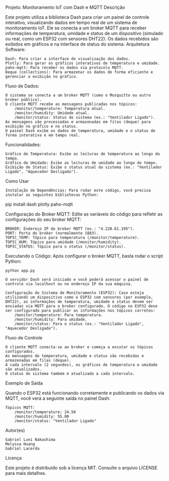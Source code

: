 Projeto: Monitoramento IoT com Dash e MQTT
Descrição

Este projeto utiliza a biblioteca Dash para criar um painel de controle interativo, visualizando dados em tempo real de um sistema de monitoramento IoT. Ele se conecta a um broker MQTT para receber informações de temperatura, umidade e status de um dispositivo (simulado ou real, como um ESP32 com sensores DHT22). Os dados recebidos são exibidos em gráficos e na interface de status do sistema.
Arquitetura
Software:

    Dash: Para criar a interface de visualização dos dados.
    Plotly: Para gerar os gráficos interativos de temperatura e umidade.
    paho-mqtt: Para receber os dados via protocolo MQTT.
    Deque (collections): Para armazenar os dados de forma eficiente e gerenciar a exibição no gráfico.

Fluxo de Dados:

    O sistema se conecta a um broker MQTT (como o Mosquitto ou outro broker público).
    O cliente MQTT recebe as mensagens publicadas nos tópicos:
        /monitor/temperature: Temperatura atual.
        /monitor/humidity: Umidade atual.
        /monitor/status: Status do sistema (ex.: "Ventilador Ligado").
    As mensagens são processadas e armazenadas em filas (deque) para exibição no gráfico e no status.
    O painel Dash exibe os dados de temperatura, umidade e o status de forma interativa e em tempo real.

Funcionalidades:

    Gráfico de Temperatura: Exibe as leituras de temperatura ao longo do tempo.
    Gráfico de Umidade: Exibe as leituras de umidade ao longo do tempo.
    Exibição de Status: Exibe o status atual do sistema (ex.: "Ventilador Ligado", "Aquecedor Desligado").

Como Usar

    Instalação de Dependências: Para rodar este código, você precisa instalar as seguintes bibliotecas Python:

pip install dash plotly paho-mqtt

Configuração do Broker MQTT: Edite as variáveis do código para refletir as configurações do seu broker MQTT:

    BROKER: Endereço IP do broker MQTT (ex.: "4.228.61.195").
    PORT: Porta do broker (normalmente 1883).
    TOPIC_TEMP: Tópico para temperatura (/monitor/temperature).
    TOPIC_HUM: Tópico para umidade (/monitor/humidity).
    TOPIC_STATUS: Tópico para o status (/monitor/status).

Executando o Código: Após configurar o broker MQTT, basta rodar o script Python:

    python app.py

    O servidor Dash será iniciado e você poderá acessar o painel de controle via localhost ou no endereço IP da sua máquina.

    Configuração do Sistema de Monitoramento (ESP32): Caso esteja utilizando um dispositivo como o ESP32 com sensores (por exemplo, DHT22), as informações de temperatura, umidade e status devem ser enviadas via MQTT para o broker configurado. O código no ESP32 deve ser configurado para publicar as informações nos tópicos corretos:
        /monitor/temperature: Para temperatura.
        /monitor/humidity: Para umidade.
        /monitor/status: Para o status (ex.: "Ventilador Ligado", "Aquecedor Desligado").

Fluxo de Controle

    O cliente MQTT conecta-se ao broker e começa a escutar os tópicos configurados.
    As mensagens de temperatura, umidade e status são recebidas e armazenadas em filas (deque).
    A cada intervalo (2 segundos), os gráficos de temperatura e umidade são atualizados.
    O status do sistema também é atualizado a cada intervalo.


Exemplo de Saída

Quando o ESP32 está funcionando corretamente e publicando os dados via MQTT, você verá a seguinte saída no painel Dash:

    Tópicos MQTT:
        /monitor/temperature: 24.50
        /monitor/humidity: 55.00
        /monitor/status: "Ventilador Ligado"

Autor(es)

    Gabriel Luni Nakashima
    Melyssa Huang
    Gabriel Lacerda

Licença

Este projeto é distribuído sob a licença MIT. Consulte o arquivo LICENSE para mais detalhes.
